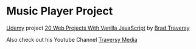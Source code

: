 # Music Player Project

[Udemy](www.udemy.com) project [20 Web Projects With Vanilla JavaScript](https://www.udemy.com/course/web-projects-with-vanilla-javascript/) by [Brad Traversy](https://www.udemy.com/user/brad-traversy/)

Also check out his Youtube Channel [Traversy Media](https://www.youtube.com/c/TraversyMedia)